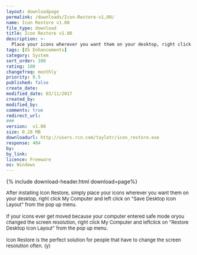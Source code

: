 ```yaml
---
layout: downloadpage
permalink: /downloads/Icon-Restore-v1,00/
name: Icon Restore v1.00
file_type: download
title: Icon Restore v1.00
description: >-
  Place your icons wherever you want them on your desktop, right click My Computer and select "Save Desktop Icon Layout"
tags: [OS Enhancements]
category: System
sort_order: 100
rating: 100
changefreq: monthly
priority: 0.5
published: false
create_date: 
modified_date: 03/11/2017
created_by: 
modified_by: 
comments: true
redirect_url: 
### 
version:  v1.00
size: 0.28 MB
downloadurl: http://users.rcn.com/taylotr/icon_restore.exe
response: 404
by: 
by_link: 
licence: Freeware
os: Windows
---
```


{% include download-header.html download=page%}

<p style="fix-download-text !important">
<p><font size="2">After installing Icon Restore, simply place your icons wherever you want them on your desktop, right click My Computer and left click on "Save Desktop Icon Layout" from the pop up menu.<br />
<br />
If your icons ever get moved because your computer entered safe mode oryou changed the screen resolution, right click My Computer and leftclick on "Restore Desktop Icon Layout" from the pop up menu.<br />
<br />
Icon Restore is the perfect solution for people that have to change the screen resolution often. (y)</font></p></p>
